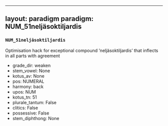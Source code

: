 
---
layout: paradigm
paradigm: NUM_51neljäsoktiljardis
---
### ` NUM_51neljäsoktiljardis `

Optimisation hack for exceptional compound ’neljäsoktiljardis’ that inflects in all parts with agreement
* grade_dir: weaken
* stem_vowel: None
* kotus_av: None
* pos: NUMERAL
* harmony: back
* upos: NUM
* kotus_tn: 51
* plurale_tantum: False
* clitics: False
* possessive: False
* stem_diphthong: None
